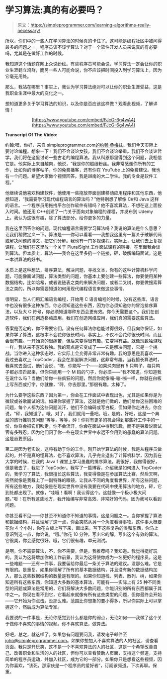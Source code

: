 # 学习算法:真的有必要吗？

> 原文：<https://simpleprogrammer.com/learning-algorithms-really-necessary/>

所以，你们中的一些人在学习算法的时候真的卡住了。这可能是编程社区中被问得最多的问题之一。程序员该不该学算法？对于一个软件开发人员来说真的有必要吗，尤其是在做好工作的时候。

我知道这个话题在网上众说纷纭。有些程序员可能会说，学习算法一定会让你的职业生涯鹤立鸡群，而另一些人可能会说，你不应该把时间投入到学习算法上，因为它毫无用处。

那么，我站在哪里？事实上，我认为学习算法绝对可以让你的职业生涯受益，这是我职业生涯中最大的变化之一。

想知道更多关于学习算法的知识，以及你是否应该这样做？观看此视频，了解详情！

<center>

[https://www.youtube.com/embed/FJcG-6g4wA4](https://www.youtube.com/embed/FJcG-6g4wA4)

</center>

**Transcript Of The Video:**

约翰:嘿，你好，来自 simpleprogrammer.com[的约翰·桑梅兹](https://simpleprogrammer.com)。我们今天实际上要讨论编程。想象一下！我们不会谈论女孩。我们不会谈论举重。我们不会谈论哲学。我们将在这里讨论一些古老的编程算法。我从科恩那里得到这个问题，我相信它是。他实际上来自越南，他说，“我是你的超级粉丝。我非常感谢你所有的工作，比如你的博客帖子，你的免费播客，还有你在 YouTube 上的免费建议。我也有一个问题。希望大家做个视频回答。我是越南的大二学生。我的专业是软件工程。”

他继续说他喜欢构建软件，他使用一些拖放界面创建移动应用程序和其他东西，他想知道，“我需要学习现代编程语言的算法吗？”他特别想了解像 C#和 Java 这样的语言。一个程序员用拖拽平台创作软件有错吗？他不喜欢算法，不想在这上面投入时间。他还用 C++创建了一门关于面向对象编程的课程，并发布到 Udemy 上。我认为这很有趣，除了算法部分。给你更多的力量。

我在这里回答你的问题。现代编程语言需要学习算法吗？我说的算法是什么意思？让我们稍微定义一下。算法是——你可以看看——我想我这里有一篇关于破解代码或解决问题的博文，把它们分解。我也有一门多视课程。实际上，让我们去上复视课程。让我们在这里放一个关于 PluralSight 工作面试课程的链接，在里面我会谈到算法。但本质上，算法——我会在这里多扔一个链接，砰，破解编码面试。这是一本讲算法的好书。

本质上是这种想法，排序算法，解决问题，寻找文本，你有的这种计算机科学问题，可能像面试问题，算法类型的问题，你基本上要创建一些算法，你要使用某种数据结构，比如哈希，或者说链表之类的来解决问题，或者二叉树，你要做搜索算法之类的，所以你需要知道如何用现代编程语言来做这些事情。

很明显，当人们用汇编语言编程，开始用 C 语言编程的时候，没有这些库，语言中也没有很多这种东西。你必须知道这些东西，因为你必须知道你的冒泡排序算法，以及大 O 符号，你必须知道哪种东西会更有效。你今天需要这个。我们在创造软件，我们在创造移动应用，我们在创造网络应用，我们真的需要这些算法。

答案是否定的，你不需要它们。没有任何算法你也能过得很好，但我向你保证，如果你学了算法，这根本不会花你很长时间。事实上，不仅不会花你很长时间，而且会很有趣。一开始真的很痛苦，但后来变得很有趣。它变得有益。就像玩数独游戏一样。我从来不喜欢数独。我的观点是它变成了——它是解决问题，它是一个挑战。当你进入这种状态时，它实际上会变得非常非常有趣。我的意思是我喜欢——我过去喜欢上 TopCoder，我会在那里解决问题，这非常有趣。当我擅长算法时，我喜欢去面试，他们会说，“嘿，你能写一个——如果炖肉里有 5 只鸭子，每只鸭子都必须舀起来，但你只能用一个 M 码的勺子，你必须——”我不知道。你知道我在说什么吗？当他们给你一些疯狂的问题，然后你就像嘣-嘣-嘣一样，你就在白板上写东西或打字，你就像，“砰，你去那里。”那很有趣。太棒了。

为什么要学这些东西？因为第一，你会在工作面试中表现出色，尤其是如果你是为微软或谷歌面试的话。如果你掌握了算法，这就是他们做的，他们给你这些困难的问题，每个人都为这些问题流汗，他们不会编码或写白板，但如果你走进去，你会说，“砰，我知道了。哦，对了，我们就用一叠吧。哦，是的，好吧，这是一个典型的旅行推销员问题“等等，等等，砰！你将有更多的机会得到那些好工作中的一份，你将会把它们吹走，你不会流汗，你会在面试中得到乐趣，而不是哭着说面试官有多残忍，因为他们问了你一些在现实世界中永远不会用到的愚蠢的算法问题。这是首要原因。

第二是因为老实说，这将有助于你的工作。刚开始学算法的时候，我是从程序员做起的，并不是真的懂算法，也不喜欢算法，几乎完全退出了计算机科学，因为我在大学的时候，在我的 Java 1 课堂上学习愚蠢的排序算法。我很好，我做得很好，但是我去了，我进了 TopCoder。我写了一篇博客，介绍我是如何进入 TopCoder 的，我学习了算法，我很擅长这些算法，我变得像是在参加算法比赛，然后天啊，突然就像是我戴上了一副特殊的眼镜，让我从不同的角度看世界，所有这些问题，所有这些地方，我就像是在现实世界中没有我要在代码中使用算法的地方，砰，它到处都出现了。就像，“哇哦！看啊！我认得这个。这就像一个极小极大问题。”嘭！在所有这些地方，我开始编写非常高效、非常好的代码，因为我可以看到问题。

你甚至看不见——你甚至不知道你不知道的事情。这是问题之一。当你掌握了算法和数据结构，并且理解了这一点，你会突然从另一个角度看待事物。这件事大概要花你 4 个小时，你在白板上写下来，画出来，写下这些复杂的类和东西，你马上意识到这一点，你会说，“哦。”你花 10 分钟，写出它的解，写出这个有效的算法。它很美，你会感觉很好，哦，它们很有趣，单元测试。

是啊，你不需要算法，不，你不需要，但是，我推荐吗？我知道。我觉得挺好玩的。我认为这将增加你的工作前景，我认为这将使你成为一名更好的程序员。这是一些难题——还有一件事，我要留给你最后一条关于算法的建议。没那么难。它是有限的。是重复。如果你理解了所有的基本数据结构，并且没有新的数据结构加入，那么这些数据结构的数量是有限的。如果你知道栈、列表、散列、树，如果你知道所有这些东西，你知道大多数的基本算法，可能有——实际上有 25 种不同类型的问题或算法是常用的，它们将解决大多数问题，你能识别的所有东西都属于其中之一。你现在看不到它，它看起来就像有所有这些类型的问题，但你最终会开始——它开始为你点击。没那么难。范围比你想象的要小得多，所以你实际上可以掌握这个，然后成为算法专家。

我要说的一件事是，无论你感觉到什么都是你的弱点，无论如何——我做了这个关于做你不喜欢的事情的视频。你不喜欢算法，做算法。

好吧，总之，就这样了。如果您有问题要问我，请发电子邮件至[john@simpleprogrammer.com](mailto:john@simpleprogrammer.com)。如果你想加入不喜欢算法的人的社区，请查看页面。我只是开玩笑，这不是一个不喜欢算法的人的社区，这是一个希望改善自己、改善职业和生活的人的社区，但你可以查看赞助人页面，支持这个频道，支持简单的程序员运动，并加入社区，成为它的一部分。如果你只是想看这些视频，因为你喜欢，“该死，那家伙是一个程序员的爱好者”，订阅该频道。下次再聊。保重。
